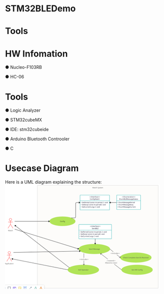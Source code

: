 # STM32BLEDemo

# Tools

# HW Infomation
● Nucleo-F103RB
   
● HC-06

# Tools
● Logic Analyzer
   
● STM32cubeMX
   
● IDE: stm32cubeide

● Arduino Bluetooth Controoler
   
● C

# Usecase Diagram
Here is a UML diagram explaining the structure:
![UML Diagram](./UML.png)
